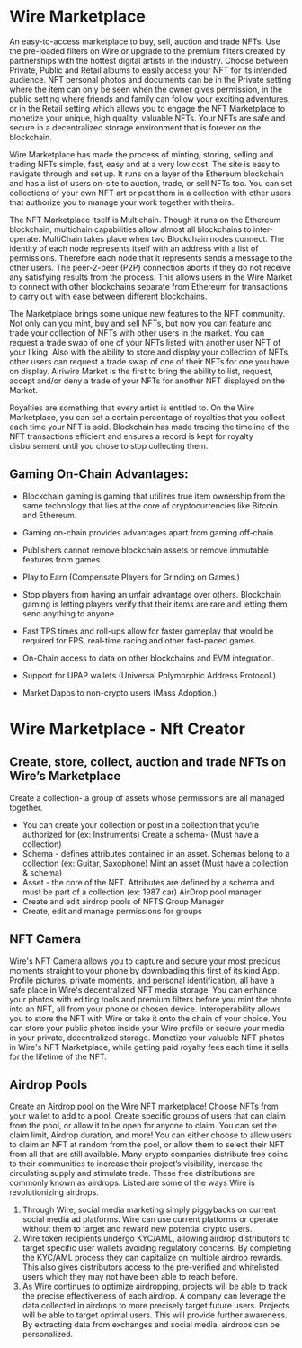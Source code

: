 # Wire Marketplace	
 
An easy-to-access marketplace to buy, sell, auction and trade NFTs. Use the pre-loaded filters on Wire or upgrade to the premium filters created by partnerships with the hottest digital artists in the industry. Choose between Private, Public and Retail albums to easily access your NFT for its intended audience. NFT personal photos and documents can be in the Private setting where the item can only be seen when the owner gives permission, in the public setting where friends and family can follow your exciting adventures, or in the Retail setting which allows you to engage the NFT Marketplace to monetize your unique, high quality, valuable NFTs. Your NFTs are safe and secure in a decentralized storage environment that is forever on the blockchain.

Wire Marketplace has made the process of minting, storing, selling and trading NFTs simple, fast, easy and at a very low cost. The site is easy to navigate through and set up. It runs on a layer of the Ethereum blockchain and has a list of users on-site to auction, trade, or sell NFTs too. You can set collections of your own NFT art or post them in a collection with other users that authorize you to manage your work together with theirs. 


The NFT Marketplace itself is Multichain. Though it runs on the Ethereum blockchain, multichain capabilities allow almost all blockchains to inter-operate. MultiChain takes place when two Blockchain nodes connect. The identity of each node represents itself with an address with a list of permissions. Therefore each node that it represents sends a message to the other users. The peer-2-peer (P2P) connection aborts if they do not receive any satisfying results from the process. This allows users in the Wire Market to connect with other blockchains separate from Ethereum for transactions to carry out with ease between different blockchains. 

The Marketplace brings some unique new features to the NFT community. Not only can you mint, buy and sell NFTs, but now you can feature and trade your collection of NFTs with other users in the market. You can request a trade swap of one of your NFTs listed with another user NFT of your liking. Also with the ability to store and display your collection of NFTs, other users can request a trade swap of one of their NFTs for one you have on display. Airiwire Market is the first to bring the ability to list, request, accept and/or deny a trade of your NFTs for another NFT displayed on the Market.

Royalties are something that every artist is entitled to. On the Wire Marketplace, you can set a certain percentage of royalties that you collect each time your NFT is sold. Blockchain has made tracing the timeline of the NFT transactions efficient and ensures a record is kept for royalty disbursement until you chose to stop collecting them. 

## Gaming On-Chain Advantages:

* Blockchain gaming is gaming that utilizes true item ownership from the same technology that lies at the core of cryptocurrencies like Bitcoin and Ethereum.

* Gaming on-chain provides advantages apart from gaming off-chain. 

* Publishers cannot remove blockchain assets or remove immutable features from games.

* Play to Earn (Compensate Players for Grinding on Games.)

* Stop players from having an unfair advantage over others.
Blockchain gaming is letting players verify that their items are rare and letting them send anything to anyone.

* Fast TPS times and roll-ups allow for faster gameplay that would be required for FPS, real-time racing and other fast-paced games.

* On-Chain access to data on other blockchains and EVM integration.

* Support for UPAP wallets (Universal Polymorphic Address Protocol.)
* Market Dapps to non-crypto users (Mass Adoption.)

# Wire Marketplace - Nft Creator

## Create, store, collect, auction and trade NFTs on Wire’s Marketplace

Create a collection- a group of assets whose permissions are all managed together. 
* You can create your collection or post in a collection that you’re authorized for (ex: Instruments)
Create a schema- (Must have a collection)
* Schema - defines attributes contained in an asset. Schemas belong to a collection (ex: Guitar, Saxophone) 
Mint an asset (Must have a collection & schema)
* Asset - the core of the NFT. Attributes are defined by a schema and must be part of a collection (ex: 1987 car)
AirDrop pool manager
* Create and edit airdrop pools of NFTS
Group Manager
* Create, edit and manage permissions for groups
 
## NFT Camera
Wire's NFT Camera allows you to capture and secure your most precious moments straight to your phone by downloading this first of its kind App. Profile pictures, private moments, and personal identification, all have a safe place in Wire's decentralized NFT media storage. You can enhance your photos with editing tools and premium filters before you mint the photo into an NFT, all from your phone or chosen device. Interoperability allows you to store the NFT with Wire or take it onto the chain of your choice. You can store your public photos inside your Wire profile or secure your media in your private, decentralized storage. Monetize your valuable NFT photos in Wire's NFT Marketplace, while getting paid royalty fees each time it sells for the lifetime of the NFT.
## Airdrop Pools
Create an Airdrop pool on the Wire NFT marketplace! Choose NFTs from your wallet to add to a pool. Create specific groups of users that can claim from the pool, or allow it to be open for anyone to claim. You can set the claim limit, Airdrop duration, and more! You can either choose to allow users to claim an NFT at random from the pool, or allow them to select their NFT from all that are still available.
Many crypto companies distribute free coins to their communities to increase their project’s visibility, increase the circulating supply and stimulate trade. These free distributions are commonly known as airdrops. Listed are some of the ways Wire is revolutionizing airdrops.
1. Through Wire, social media marketing simply piggybacks on current social media ad platforms. Wire can use current platforms or operate without them to target and reward new potential crypto users.								
2. Wire token recipients undergo KYC/AML, allowing airdrop distributors to target specific user wallets avoiding regulatory concerns. By completing the KYC/AML process they can capitalize on multiple airdrop rewards. This also gives distributors access to the pre-verified and whitelisted users which they may not have been able to reach before.
3. As Wire continues to optimize airdropping, projects will be able to track the precise effectiveness of each airdrop. A company can leverage the data collected in airdrops to more precisely target future users. Projects will be able to target optimal users. This will provide further awareness. By extracting data from exchanges and social media, airdrops can be personalized.



